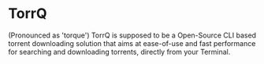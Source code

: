 # TorrQ
(Pronounced as 'torque') TorrQ is supposed to be a Open-Source CLI based torrent downloading solution that aims at ease-of-use and fast performance for searching and downloading torrents, directly from your Terminal.

